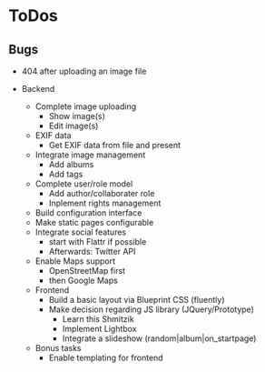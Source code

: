 # ToDos

## Bugs

* 404 after uploading an image file

* Backend
    * Complete image uploading
        * Show image(s)
        * Edit image(s)
    * EXIF data
        * Get EXIF data from file and present
    * Integrate image management
        * Add albums
        * Add tags
    * Complete user/role model
        * Add author/collaborater role
        * Inplement rights management
    * Build configuration interface
    * Make static pages configurable
    * Integrate social features
        * start with Flattr if possible
        * Afterwards: Twitter API
    * Enable Maps support
        * OpenStreetMap first
        * then Google Maps
    * Frontend
        * Build a basic layout via Blueprint CSS (fluently)
        * Make decision regarding JS library (JQuery/Prototype)
            * Learn this Shmitzik
            * Implement Lightbox
            * Integrate a slideshow (random|album|on_startpage)
    * Bonus tasks
        * Enable templating for frontend